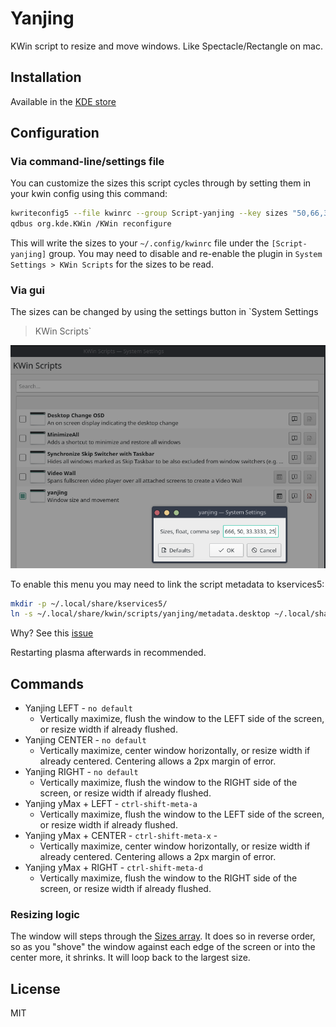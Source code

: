 # Yanjing

KWin script to resize and move windows. Like Spectacle/Rectangle on mac.

## Installation

Available in the [KDE store](https://store.kde.org/p/1492899/)

## Configuration

### Via command-line/settings file

You can customize the sizes this script cycles through by setting them in your
kwin config using this command:

```sh
kwriteconfig5 --file kwinrc --group Script-yanjing --key sizes "50,66,34,100"
qdbus org.kde.KWin /KWin reconfigure
```

This will write the sizes to your `~/.config/kwinrc` file under the
`[Script-yanjing]` group.
You may need to disable and re-enable the plugin in
`System Settings > KWin Scripts` for the sizes to be read.

### Via gui

The sizes can be changed by using the settings button in `System Settings
> KWin Scripts`

![settings screenshot](meta/settings.png)

To enable this menu you may need to link the script metadata to kservices5:

```sh
mkdir -p ~/.local/share/kservices5/
ln -s ~/.local/share/kwin/scripts/yanjing/metadata.desktop ~/.local/share/kservices5/yanjing.desktop
```

Why? See this [issue](https://github.com/faho/kwin-tiling/issues/79#issuecomment-311465357)

Restarting plasma afterwards in recommended.

## Commands 

- Yanjing LEFT - `no default`
    - Vertically maximize, flush the window to the LEFT side of the screen, or
      resize width if already flushed.
- Yanjing CENTER - `no default`
    - Vertically maximize, center window horizontally, or resize width if
      already centered. Centering allows a 2px margin of error.
- Yanjing RIGHT - `no default`
    - Vertically maximize, flush the window to the RIGHT side of the screen,
      or resize width if already flushed.
- Yanjing yMax + LEFT - `ctrl-shift-meta-a`
    - Vertically maximize, flush the window to the LEFT side of the screen, or
      resize width if already flushed.
- Yanjing yMax + CENTER - `ctrl-shift-meta-x` - 
    - Vertically maximize, center window horizontally, or resize width if
      already centered. Centering allows a 2px margin of error.
- Yanjing yMax + RIGHT - `ctrl-shift-meta-d`
    - Vertically maximize, flush the window to the RIGHT side of the screen,
      or resize width if already flushed.

### Resizing logic

The window will steps through the [Sizes array](./contents/code/main.js).
It does so in reverse order, so as you "shove" the window against each edge of
the screen or into the center more, it shrinks. It will loop back to the
largest size.

## License

MIT
